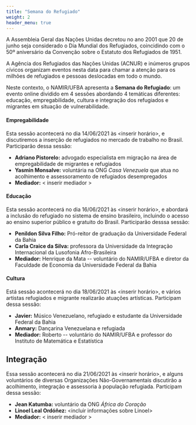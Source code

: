 ```yaml
---
title: "Semana do Refugiado"
weight: 2
header_menu: true
---
```


A Assembleia Geral das Nações Unidas decretou no ano 2001 que 20 de junho seja considerado o Dia Mundial dos Refugiados, coincidindo com o 50º aniversário da Convenção sobre o Estatuto dos Refugiados de 1951.

A Agência dos Refugiados das Nações Unidas (ACNUR) e inúmeros grupos cívicos organizam eventos nesta data para chamar a atenção para os milhões de refugiados e pessoas deslocadas em todo o mundo.

Neste contexto, o NAMIR/UFBA apresenta a **Semana do Refugiado**: um evento online dividido em 4 sessões abordando 4 temáticas diferentes: educação, empregabilidade, cultura e integração dos refugiados e migrantes em situação de vulnerabilidade.

#### Empregabilidade 

Esta sessão acontecerá no dia 14/06/2021 às <inserir horário>, e discutiremos a inserção de refugiados no mercado de trabalho no Brasil. Participarão dessa sessão:

* **Adriano Pistorelo:** advogado especialista em migração na área de empregabilidade de migrantes e refugiados
* **Yasmin Monsalve:** voluntária na ONG _Casa Venezuela_ que atua no acolhimento e assessoramento de refugiados desempregados
* **Mediador:** < inserir mediador >

#### Educação

Esta sessão acontecerá no dia 16/06/2021 às <inserir horário>, e abordará a inclusão do refugiado no sistema de ensino brasileiro, incluindo o acesso ao ensino superior público e gratuito do Brasil. Participarão desssa sessão:

* **Penildon Silva Filho:** Pró-reitor de graduação da Universidade Federal da Bahia
* **Carla Craice da Silva:** professora da Universidade da Integração Internacional da Lusofonia Afro-Brasileira
* **Mediador:** Henrique da Mata -- voluntário do NAMIR/UFBA e diretor da Faculdade de Economia da Universidade Federal da Bahia

#### Cultura

Está sessão acontecerá no dia 18/06/2021 às <inserir horário>, e vários artistas refugiados e migrante realizarão atuações artísticas. Participam dessa sessão:

* **Javier:** Músico Venezuelano, refugiado e estudante da Universidade Federal da Bahia
* **Anmary:** Dançarina Venezuelana e refugiada 
* **Mediador:** Roberto -- voluntário do NAMIR/UFBA e professor do Instituto de Matemática e Estatística

## Integração

Essa sessão acontecerá no dia 21/06/2021 às <inserir horário>, e alguns voluntários de diversas Organizações Não-Governamentais discutirão a acolhimento, integração e assessoria à população refugiada. Participam dessa sessão:

* **Jean Katumba:** voluntário da ONG _África do Coração_
* **Linoel Leal Ordóñez:** <incluir informações sobre Linoel>
* **Mediador:** < inserir mediador >
